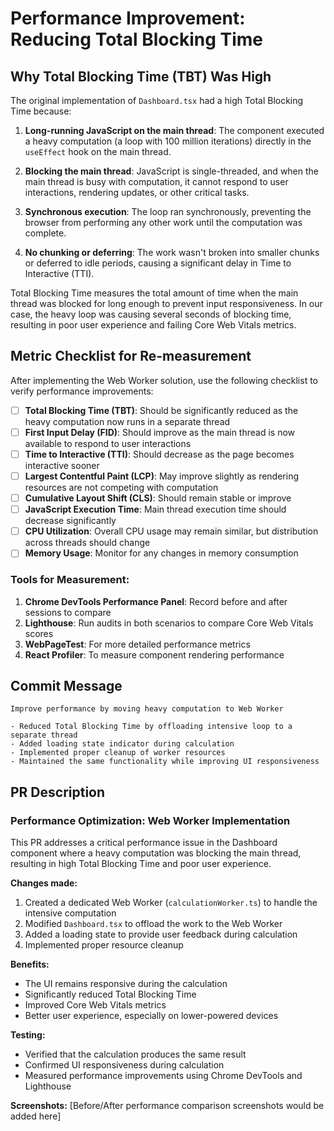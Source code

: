 # Performance Improvement: Reducing Total Blocking Time

## Why Total Blocking Time (TBT) Was High

The original implementation of `Dashboard.tsx` had a high Total Blocking Time because:

1. **Long-running JavaScript on the main thread**: The component executed a heavy computation (a loop with 100 million iterations) directly in the `useEffect` hook on the main thread.

2. **Blocking the main thread**: JavaScript is single-threaded, and when the main thread is busy with computation, it cannot respond to user interactions, rendering updates, or other critical tasks.

3. **Synchronous execution**: The loop ran synchronously, preventing the browser from performing any other work until the computation was complete.

4. **No chunking or deferring**: The work wasn't broken into smaller chunks or deferred to idle periods, causing a significant delay in Time to Interactive (TTI).

Total Blocking Time measures the total amount of time when the main thread was blocked for long enough to prevent input responsiveness. In our case, the heavy loop was causing several seconds of blocking time, resulting in poor user experience and failing Core Web Vitals metrics.

## Metric Checklist for Re-measurement

After implementing the Web Worker solution, use the following checklist to verify performance improvements:

- [ ] **Total Blocking Time (TBT)**: Should be significantly reduced as the heavy computation now runs in a separate thread
- [ ] **First Input Delay (FID)**: Should improve as the main thread is now available to respond to user interactions
- [ ] **Time to Interactive (TTI)**: Should decrease as the page becomes interactive sooner
- [ ] **Largest Contentful Paint (LCP)**: May improve slightly as rendering resources are not competing with computation
- [ ] **Cumulative Layout Shift (CLS)**: Should remain stable or improve
- [ ] **JavaScript Execution Time**: Main thread execution time should decrease significantly
- [ ] **CPU Utilization**: Overall CPU usage may remain similar, but distribution across threads should change
- [ ] **Memory Usage**: Monitor for any changes in memory consumption

### Tools for Measurement:

1. **Chrome DevTools Performance Panel**: Record before and after sessions to compare
2. **Lighthouse**: Run audits in both scenarios to compare Core Web Vitals scores
3. **WebPageTest**: For more detailed performance metrics
4. **React Profiler**: To measure component rendering performance

## Commit Message

```
Improve performance by moving heavy computation to Web Worker

- Reduced Total Blocking Time by offloading intensive loop to a separate thread
- Added loading state indicator during calculation
- Implemented proper cleanup of worker resources
- Maintained the same functionality while improving UI responsiveness
```

## PR Description

### Performance Optimization: Web Worker Implementation

This PR addresses a critical performance issue in the Dashboard component where a heavy computation was blocking the main thread, resulting in high Total Blocking Time and poor user experience.

**Changes made:**
1. Created a dedicated Web Worker (`calculationWorker.ts`) to handle the intensive computation
2. Modified `Dashboard.tsx` to offload the work to the Web Worker
3. Added a loading state to provide user feedback during calculation
4. Implemented proper resource cleanup

**Benefits:**
- The UI remains responsive during the calculation
- Significantly reduced Total Blocking Time
- Improved Core Web Vitals metrics
- Better user experience, especially on lower-powered devices

**Testing:**
- Verified that the calculation produces the same result
- Confirmed UI responsiveness during calculation
- Measured performance improvements using Chrome DevTools and Lighthouse

**Screenshots:**
[Before/After performance comparison screenshots would be added here]
